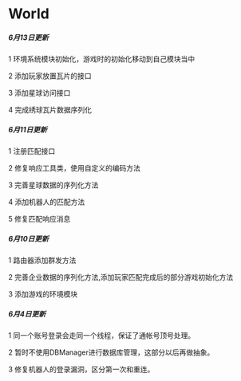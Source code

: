 World
============

##### 6月13日更新

1 环境系统模块初始化，游戏时的初始化移动到自己模块当中

2 添加玩家放置瓦片的接口

3 添加星球访问接口

4 完成绣球瓦片数据序列化

##### 6月11日更新

1 注册匹配接口

2 修复响应工具类，使用自定义的编码方法

3 完善星球数据的序列化方法

4 添加机器人的匹配方法

5 修复匹配响应消息

##### 6月10日更新

1 路由器添加群发方法

2 完善企业数据的序列化方法,添加玩家匹配完成后的部分游戏初始化方法

3 添加游戏的环境模块

##### 6月4日更新

1 同一个账号登录会走同一个线程，保证了通帐号顶号处理。

2 暂时不使用DBManager进行数据库管理，这部分以后再做抽象。

3 修复机器人的登录漏洞，区分第一次和重连。


